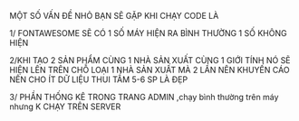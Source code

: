 MỘT SỐ VẤN ĐỀ NHỎ BẠN SẼ GẶP KHI CHẠY CODE LÀ

1/ FONTAWESOME SẼ CÓ 1 SỐ MÁY HIỆN RA BÌNH THƯỜNG 1 SỐ KHÔNG HIỆN

2/KHI TẠO 2 SẢN PHẨM CÙNG 1 NHÀ SẢN XUẤT CÙNG 1 GIỚI TÍNH NÓ SẼ HIỆN LÊN TRÊN CHỖ LOẠI 1 NHÀ SẢN XUẤT MÀ 2 LẦN NÊN KHUYẾN CÁO NÊN CHO ÍT DỮ LIỆU THUI TẦM 5-6 SP LÀ ĐẸP

3/ PHẦN THỐNG KÊ TRONG TRANG ADMIN  ,chạy bình thường trên máy nhưng K CHẠY TRÊN SERVER
